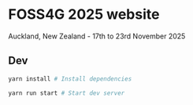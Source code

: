# FOSS4G 2025 website

Auckland, New Zealand - 17th to 23rd November 2025

## Dev

```bash
yarn install # Install dependencies

yarn run start # Start dev server
```
